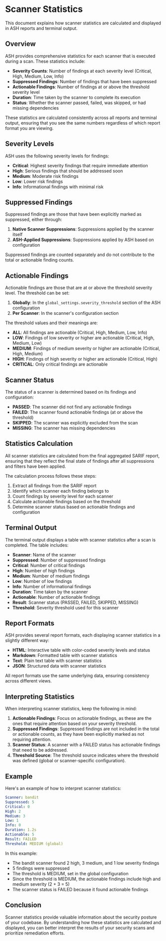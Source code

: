 # Scanner Statistics

This document explains how scanner statistics are calculated and displayed in ASH reports and terminal output.

## Overview

ASH provides comprehensive statistics for each scanner that is executed during a scan. These statistics include:

- **Severity Counts**: Number of findings at each severity level (Critical, High, Medium, Low, Info)
- **Suppressed Findings**: Number of findings that have been suppressed
- **Actionable Findings**: Number of findings at or above the threshold severity level
- **Duration**: Time taken by the scanner to complete its execution
- **Status**: Whether the scanner passed, failed, was skipped, or had missing dependencies

These statistics are calculated consistently across all reports and terminal output, ensuring that you see the same numbers regardless of which report format you are viewing.

## Severity Levels

ASH uses the following severity levels for findings:

- **Critical**: Highest severity findings that require immediate attention
- **High**: Serious findings that should be addressed soon
- **Medium**: Moderate risk findings
- **Low**: Lower risk findings
- **Info**: Informational findings with minimal risk

## Suppressed Findings

Suppressed findings are those that have been explicitly marked as suppressed, either through:

1. **Native Scanner Suppressions**: Suppressions applied by the scanner itself
2. **ASH-Applied Suppressions**: Suppressions applied by ASH based on configuration

Suppressed findings are counted separately and do not contribute to the total or actionable finding counts.

## Actionable Findings

Actionable findings are those that are at or above the threshold severity level. The threshold can be set:

1. **Globally**: In the `global_settings.severity_threshold` section of the ASH configuration
2. **Per Scanner**: In the scanner's configuration section

The threshold values and their meanings are:

- **ALL**: All findings are actionable (Critical, High, Medium, Low, Info)
- **LOW**: Findings of low severity or higher are actionable (Critical, High, Medium, Low)
- **MEDIUM**: Findings of medium severity or higher are actionable (Critical, High, Medium)
- **HIGH**: Findings of high severity or higher are actionable (Critical, High)
- **CRITICAL**: Only critical findings are actionable

## Scanner Status

The status of a scanner is determined based on its findings and configuration:

- **PASSED**: The scanner did not find any actionable findings
- **FAILED**: The scanner found actionable findings (at or above the threshold)
- **SKIPPED**: The scanner was explicitly excluded from the scan
- **MISSING**: The scanner has missing dependencies

## Statistics Calculation

All scanner statistics are calculated from the final aggregated SARIF report, ensuring that they reflect the final state of findings after all suppressions and filters have been applied.

The calculation process follows these steps:

1. Extract all findings from the SARIF report
2. Identify which scanner each finding belongs to
3. Count findings by severity level for each scanner
4. Calculate actionable findings based on the threshold
5. Determine scanner status based on actionable findings and configuration

## Terminal Output

The terminal output displays a table with scanner statistics after a scan is completed. The table includes:

- **Scanner**: Name of the scanner
- **Suppressed**: Number of suppressed findings
- **Critical**: Number of critical findings
- **High**: Number of high findings
- **Medium**: Number of medium findings
- **Low**: Number of low findings
- **Info**: Number of informational findings
- **Duration**: Time taken by the scanner
- **Actionable**: Number of actionable findings
- **Result**: Scanner status (PASSED, FAILED, SKIPPED, MISSING)
- **Threshold**: Severity threshold used for this scanner

## Report Formats

ASH provides several report formats, each displaying scanner statistics in a slightly different way:

- **HTML**: Interactive table with color-coded severity levels and status
- **Markdown**: Formatted table with scanner statistics
- **Text**: Plain text table with scanner statistics
- **JSON**: Structured data with scanner statistics

All report formats use the same underlying data, ensuring consistency across different views.

## Interpreting Statistics

When interpreting scanner statistics, keep the following in mind:

1. **Actionable Findings**: Focus on actionable findings, as these are the ones that require attention based on your severity threshold.
2. **Suppressed Findings**: Suppressed findings are not included in the total or actionable counts, as they have been explicitly marked as not requiring attention.
3. **Scanner Status**: A scanner with a FAILED status has actionable findings that need to be addressed.
4. **Threshold Source**: The threshold source indicates where the threshold was defined (global or scanner-specific configuration).

## Example

Here's an example of how to interpret scanner statistics:

```yaml
Scanner: bandit
Suppressed: 5
Critical: 0
High: 2
Medium: 3
Low: 1
Info: 0
Duration: 1.2s
Actionable: 5
Result: FAILED
Threshold: MEDIUM (global)
```

In this example:
- The bandit scanner found 2 high, 3 medium, and 1 low severity findings
- 5 findings were suppressed
- The threshold is MEDIUM, set in the global configuration
- Since the threshold is MEDIUM, the actionable findings include high and medium severity (2 + 3 = 5)
- The scanner status is FAILED because it found actionable findings

## Conclusion

Scanner statistics provide valuable information about the security posture of your codebase. By understanding how these statistics are calculated and displayed, you can better interpret the results of your security scans and prioritize remediation efforts.
